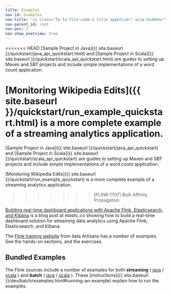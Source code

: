 ```yaml
---
title: Examples
nav-id: examples
nav-title: '<i class="fa fa-file-code-o title appetizer" aria-hidden="true"></i> Examples'
nav-parent_id: root
nav-pos: 3
nav-show_overview: true
---
```

<!--
Licensed to the Apache Software Foundation (ASF) under one
or more contributor license agreements.  See the NOTICE file
distributed with this work for additional information
regarding copyright ownership.  The ASF licenses this file
to you under the Apache License, Version 2.0 (the
"License"); you may not use this file except in compliance
with the License.  You may obtain a copy of the License at

  http://www.apache.org/licenses/LICENSE-2.0

Unless required by applicable law or agreed to in writing,
software distributed under the License is distributed on an
"AS IS" BASIS, WITHOUT WARRANTIES OR CONDITIONS OF ANY
KIND, either express or implied.  See the License for the
specific language governing permissions and limitations
under the License.
-->

<<<<<<< HEAD
[Sample Project in Java]({{ site.baseurl }}/quickstart/java_api_quickstart.html) and [Sample Project in Scala]({{ site.baseurl }}/quickstart/scala_api_quickstart.html) are guides to setting up Maven and SBT projects and include simple implementations of a word count application.

[Monitoring Wikipedia Edits]({{ site.baseurl }}/quickstart/run_example_quickstart.html) is a more complete example of a streaming analytics application.
=======
[Sample Project in Java]({{ site.baseurl }}/quickstart/java_api_quickstart) and [Sample Project in Scala]({{ site.baseurl }}/quickstart/scala_api_quickstart) are guides to setting up Maven and SBT projects and include simple implementations of a word count application.

[Monitoring Wikipedia Edits]({{ site.baseurl }}/quickstart/run_example_quickstart) is a more complete example of a streaming analytics application.
>>>>>>> [FLINK-1707] Bulk Affinity Propagation

[Building real-time dashboard applications with Apache Flink, Elasticsearch, and Kibana](https://www.elastic.co/blog/building-real-time-dashboard-applications-with-apache-flink-elasticsearch-and-kibana) is a blog post at elastic.co showing how to build a real-time dashboard solution for streaming data analytics using Apache Flink, Elasticsearch, and Kibana.

The [Flink training website](http://dataartisans.github.io/flink-training) from data Artisans has a number of examples. See the hands-on sections, and the exercises.

## Bundled Examples

The Flink sources include a number of examples for both **streaming** ( [java](https://github.com/apache/flink/tree/master/flink-examples/flink-examples-streaming/src/main/java/org/apache/flink/streaming/examples) / [scala](https://github.com/apache/flink/tree/master/flink-examples/flink-examples-streaming/src/main/scala/org/apache/flink/streaming/scala/examples) ) and **batch** ( [java](https://github.com/apache/flink/tree/master/flink-examples/flink-examples-batch/src/main/java/org/apache/flink/examples/java) / [scala](https://github.com/apache/flink/tree/master/flink-examples/flink-examples-batch/src/main/scala/org/apache/flink/examples/scala) ). These [instructions]({{ site.baseurl }}/dev/batch/examples.html#running-an-example) explain how to run the examples.

